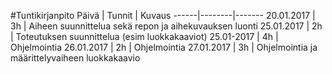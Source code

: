 #Tuntikirjanpito
Päivä | Tunnit | Kuvaus
------|--------|-------
20.01.2017 | 3h | Aiheen suunnittelua sekä repon ja aihekuvauksen luonti
25.01.2017 | 2h | Toteutuksen suunnittelua (esim luokkakaaviot)
25.01-2017 | 4h | Ohjelmointia
26.01.2017 | 2h | Ohjelmointia
27.01.2017 | 3h | Ohjelmointia ja määrittelyvaiheen luokkakaavio
